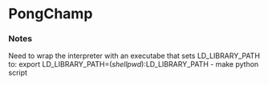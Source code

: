# PongChamp


### Notes

Need to wrap the interpreter with an executabe that sets LD_LIBRARY_PATH to: 
export LD_LIBRARY_PATH=$(shell pwd):$LD_LIBRARY_PATH - make python script

